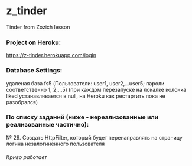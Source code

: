 # z_tinder
Tinder from Zozich lesson

### Project on Heroku:
https://z-tinder.herokuapp.com/login

### Database Settings:
удаленая база fs5 (Пользователи: user1, user2,...user5; пароли соответственно 1, 2,...5)
(при каждом перезапуске на локалке колонка liked устанавливается в null, на Heroku как рестартить пока не разобрался)

### По списку заданий (ниже - нереализованные или реализованные частично):

№ 29. Создать HttpFilter, который будет перенаправлять на страницу логина незалогиненного пользователя
###### Криво работает
